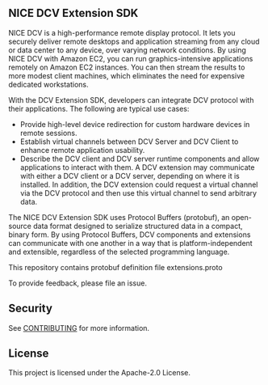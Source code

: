 ## NICE DCV Extension SDK

NICE DCV is a high-performance remote display protocol. It lets you securely deliver remote desktops and application streaming from any cloud or data center to any device, over varying network conditions. By using NICE DCV with Amazon EC2, you can run graphics-intensive applications remotely on Amazon EC2 instances. You can then stream the results to more modest client machines, which eliminates the need for expensive dedicated workstations.

With the DCV Extension SDK, developers can integrate DCV protocol with their applications. The following are typical use cases:
- Provide high-level device redirection for custom hardware devices in remote sessions.
- Establish virtual channels between DCV Server and DCV Client to enhance remote application usability.
- Describe the DCV client and DCV server runtime components and allow applications to interact with them.
A DCV extension may communicate with either a DCV client or a DCV server, depending on where it is installed. In addition, the DCV extension could request a virtual channel via the DCV protocol and then use this virtual channel to send arbitrary data.


The NICE DCV Extension SDK uses Protocol Buffers (protobuf), an open-source data format designed to serialize structured data in a compact, binary form. By using Protocol Buffers, DCV components and extensions can communicate with one another in a way that is platform-independent and extensible, regardless of the selected programming language.

This repository contains protobuf definition file extensions.proto

To provide feedback, please file an issue.

## Security

See [CONTRIBUTING](CONTRIBUTING.md#security-issue-notifications) for more information.

## License

This project is licensed under the Apache-2.0 License.
